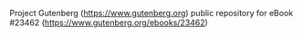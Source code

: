 Project Gutenberg (https://www.gutenberg.org) public repository for eBook #23462 (https://www.gutenberg.org/ebooks/23462)
